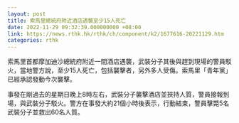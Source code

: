 ```yaml
---
layout: post
title: 索馬里總統府附近酒店遇襲至少15人死亡
date: 2022-11-29 09:32:39.000000000 +08:00
link: https://news.rthk.hk/rthk/ch/component/k2/1677616-20221129.htm
categories: rthk
---
```


索馬里首都摩加迪沙總統府附近一間酒店遇襲，武裝分子其後與趕到現場的警員駁火，當地警方說，至少15人死亡，包括襲擊者，另外多人受傷。索馬里「青年黨」已經承認發動今次襲擊。

事發在剛過去的星期日晚上8時左右，武裝分子襲擊酒店並挾持人質，警員接報到場，與武裝分子駁火。警方在事發大約21個小時後表示，行動結束，警員擊斃5名武裝分子並救出60名人質。
